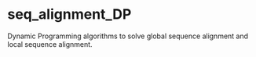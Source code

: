 # seq_alignment_DP
Dynamic Programming algorithms to solve global sequence alignment and local sequence alignment.
